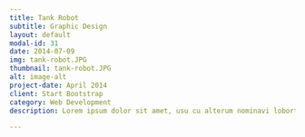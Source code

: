 ```yaml
---
title: Tank Robot
subtitle: Graphic Design
layout: default
modal-id: 31
date: 2014-07-09
img: tank-robot.JPG
thumbnail: tank-robot.JPG
alt: image-alt
project-date: April 2014
client: Start Bootstrap
category: Web Development
description: Lorem ipsum dolor sit amet, usu cu alterum nominavi lobortis. At duo novum diceret. Tantas apeirian vix et, usu sanctus postulant inciderint ut, populo diceret necessitatibus in vim. Cu eum dicam feugiat noluisse.

---
```


